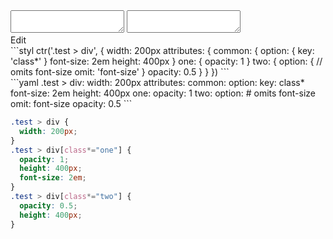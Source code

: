 <div data-size="490" class="code-cont" data-example="omit">
    <div class="code">
        <div class="code-wrap">
            <textarea id="stylus"></textarea>
            <textarea id="css"></textarea>
            <div class="edit-code">
                <span>Edit</span>
            </div>
        </div>
    </div>
</div>


<div data-size="490" data-examples="stylus"></div>
```styl
ctr('.test > div', {
  width: 200px
  attributes: {
    common: {
      option: {
        key: 'class*'
      }
      font-size: 2em
      height: 400px
    }
    one: {
      opacity: 1
    }
    two: {
      option: {
        // omits font-size
        omit: 'font-size'
      }
      opacity: 0.5
    }
  }
})
```

<div data-size="490" data-examples="yaml"></div>
```yaml
.test > div:
  width: 200px
  attributes:
    common:
      option:
        key: class*
      font-size: 2em
      height: 400px
    one:
      opacity: 1
    two:
      option:
        # omits font-size
        omit: font-size
      opacity: 0.5
```

```css
.test > div {
  width: 200px;
}
.test > div[class*="one"] {
  opacity: 1;
  height: 400px;
  font-size: 2em;
}
.test > div[class*="two"] {
  opacity: 0.5;
  height: 400px;
}
```
<div class="cf"></div>
